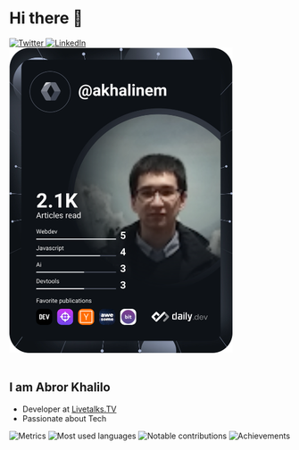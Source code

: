 # Hi there 👋

<div align="left">
  <a href="https://twitter.com/akhalinem">
    <img
      src="https://img.shields.io/twitter/follow/akhalinem?label=Twitter&logo=twitter&style=flat-square&color=1da1f2&logoColor=ffffff"
      alt="Twitter"
    />
  </a>
  <a href="https://www.linkedin.com/in/abror-xalilov/">
    <img
      src="https://img.shields.io/static/v1?logo=linkedin&style=flat-square&color=0072b1&label=LinkedIn&message=%E2%98%86"
      alt="LinkedIn"
    />
  </a>

  <a href="https://app.daily.dev/akhalinem">
    <img src="https://github.com/akhalinem/akhalinem/blob/main/devcard.svg" width="400" alt="Abror Khalilov's Dev Card"/>
  </a>
</div>

<br />

## I am Abror Khalilo

- Developer at [Livetalks.TV](https://info.livetalks.tv/)
- Passionate about Tech

![Metrics](https://raw.githubusercontent.com/akhalinem/akhalinem/github-metrics/github-metrics.svg)
![Most used languages](https://raw.githubusercontent.com/akhalinem/akhalinem/github-metrics/language.svg)
![Notable contributions](https://raw.githubusercontent.com/akhalinem/akhalinem/github-metrics/notable.svg)
![Achievements](https://raw.githubusercontent.com/akhalinem/akhalinem/github-metrics/achievements.svg)
